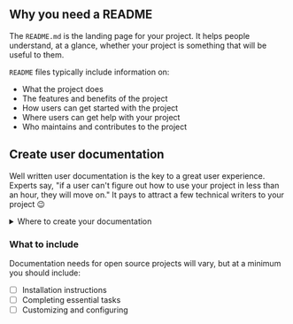 ## Why you need a README

The `README.md` is the landing page for your project. It helps people understand, at a glance, whether your project is something that will be useful to them.

`README` files typically include information on:

- What the project does
- The features and benefits of the project
- How users can get started with the project
- Where users can get help with your project
- Who maintains and contributes to the project

## Create user documentation

Well written user documentation is the key to a great user experience. Experts say, "if a user can't figure out how to use your project in less than an hour, they will move on." It pays to attract a few technical writers to your project :wink:

<details>
<summary>Where to create your documentation</summary>
<hr>

 ### Where to create documentation

 Your user documentation should be easy for your users to find. Some prefer to keep it on an externally facing website while others will use a docs folder in their project or the repository wiki.

 #### Getting organized

 As an open source project becomes more popular and more sophisticated, some maintainers find it is easier to move their open source project into an a GitHub organization ([Babel](https://github.com/babel)). This allows you to create separate repositories for your project's promotional website, documentation, source code, etc.

 <hr>
 </details>

### What to include

Documentation needs for open source projects will vary, but at a minimum you should include:

- [ ] Installation instructions
- [ ] Completing essential tasks
- [ ] Customizing and configuring
